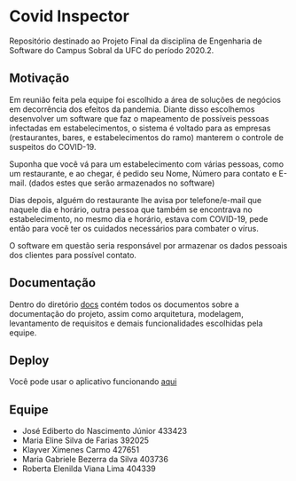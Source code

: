 # Covid Inspector
Repositório destinado ao Projeto Final da disciplina de Engenharia de Software do Campus Sobral da UFC do período 2020.2.


## Motivação
Em reunião feita pela equipe foi escolhido a área de soluções de negócios em decorrência dos efeitos da pandemia. Diante disso escolhemos desenvolver um software que faz o mapeamento de possíveis pessoas infectadas em estabelecimentos, o sistema é voltado para as empresas (restaurantes, bares, e estabelecimentos do ramo) manterem o controle de suspeitos do COVID-19. 

Suponha que você vá para um estabelecimento com várias pessoas, como um restaurante, e ao chegar, é pedido seu Nome, Número para contato e E-mail. (dados estes que serão armazenados no software)

Dias depois, alguém do restaurante lhe avisa por telefone/e-mail que naquele dia e horário, outra pessoa que também se encontrava no estabelecimento, no mesmo dia e horário,  estava com COVID-19, pede então para você ter os cuidados necessários para combater o vírus.

O software em questão seria responsável por armazenar os dados pessoais dos clientes para possível contato.

## Documentação
Dentro do diretório [docs](https://github.com/Krymancer/2020-es-covid-inspector/tree/master/docs) contém todos os documentos sobre a documentação do projeto, assim como arquitetura, modelagem, levantamento de requisitos e demais funcionalidades escolhidas pela equipe.

## Deploy
Você pode usar o aplicativo funcionando [aqui](https://covid-inspector-front.herokuapp.com/)

## Equipe

 - José Ediberto do Nascimento Júnior 433423
 - Maria Eline Silva de Farias 392025
 - Klayver Ximenes Carmo 427651
 - Maria Gabriele Bezerra da Silva 403736
 - Roberta Elenilda Viana Lima 404339
